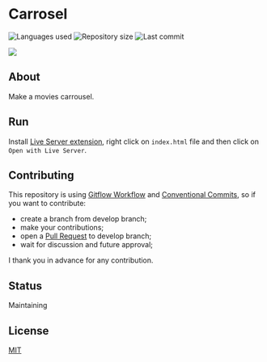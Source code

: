 # Carrosel

![Languages used](https://img.shields.io/github/languages/count/isadfrn/daily-front-challenges?style=flat-square)
![Repository size](https://img.shields.io/github/repo-size/isadfrn/daily-front-challenges?style=flat-square)
![Last commit](https://img.shields.io/github/last-commit/isadfrn/daily-front-challenges?style=flat-square)

![](./assets/img/demo.gif)

## About

Make a movies carrousel.

## Run

Install [Live Server extension](https://marketplace.visualstudio.com/items?itemName=ritwickdey.LiveServer), right click on `index.html` file and then click on `Open with Live Server`.

## Contributing

This repository is using [Gitflow Workflow](https://www.atlassian.com/git/tutorials/comparing-workflows/gitflow-workflow) and [Conventional Commits](https://www.conventionalcommits.org/en/v1.0.0/), so if you want to contribute:

- create a branch from develop branch;
- make your contributions;
- open a [Pull Request](https://docs.github.com/en/pull-requests/collaborating-with-pull-requests/proposing-changes-to-your-work-with-pull-requests/creating-a-pull-request) to develop branch;
- wait for discussion and future approval;

I thank you in advance for any contribution.

## Status

Maintaining

## License

[MIT](../LICENSE)
